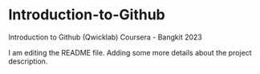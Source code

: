 # Introduction-to-Github
Introduction to Github (Qwicklab) Coursera - Bangkit 2023

I am editing the README file. Adding some more details about the project description.
